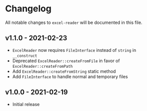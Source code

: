 # Changelog
All notable changes to `excel-reader` will be documented in this file.

## v1.1.0 - 2021-02-23
- `ExcelReader` now requires `FileInterface` instead of `string` in `__construct`
- Deprecated `ExcelReader::createFromFile` in favor of `ExcelReader::createFromPath`
- Add `ExcelReader::createFromString` static method
- Add `FileInterface` to handle normal and temporary files

## v1.0.0 - 2021-02-19
- Initial release
